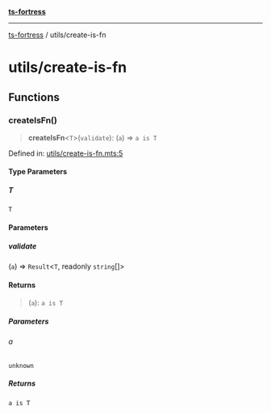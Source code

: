 [**ts-fortress**](../README.md)

---

[ts-fortress](../README.md) / utils/create-is-fn

# utils/create-is-fn

## Functions

### createIsFn()

> **createIsFn**\<`T`\>(`validate`): (`a`) => `a is T`

Defined in: [utils/create-is-fn.mts:5](https://github.com/noshiro-pf/ts-fortress/blob/main/src/utils/create-is-fn.mts#L5)

#### Type Parameters

##### T

`T`

#### Parameters

##### validate

(`a`) => `Result`\<`T`, readonly `string`[]\>

#### Returns

> (`a`): `a is T`

##### Parameters

###### a

`unknown`

##### Returns

`a is T`
